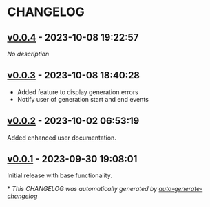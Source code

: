 # CHANGELOG

## [v0.0.4](https://github.com/Derek-Ashmore/terraform-docs-vscode/releases/tag/v0.0.4) - 2023-10-08 19:22:57

*No description*

## [v0.0.3](https://github.com/Derek-Ashmore/terraform-docs-vscode/releases/tag/v0.0.3) - 2023-10-08 18:40:28

- Added feature to display generation errors
- Notify user of generation start and end events

## [v0.0.2](https://github.com/Derek-Ashmore/terraform-docs-vscode/releases/tag/v0.0.2) - 2023-10-02 06:53:19

Added enhanced user documentation.

## [v0.0.1](https://github.com/Derek-Ashmore/terraform-docs-vscode/releases/tag/v0.0.1) - 2023-09-30 19:08:01

Initial release with base functionality.

\* *This CHANGELOG was automatically generated by [auto-generate-changelog](https://github.com/BobAnkh/auto-generate-changelog)*
